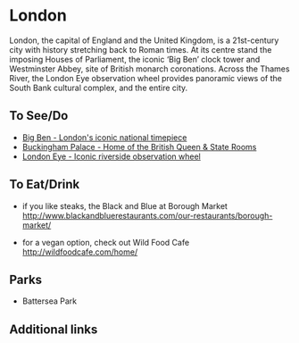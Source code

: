 # London

London, the capital of England and the United Kingdom, is a 21st-century city with history stretching back to Roman times. At its centre stand the imposing Houses of Parliament, the iconic ‘Big Ben’ clock tower and Westminster Abbey, site of British monarch coronations. Across the Thames River, the London Eye observation wheel provides panoramic views of the South Bank cultural complex, and the entire city.

## To See/Do

* [Big Ben - London's iconic national timepiece](https://www.parliament.uk/bigben)
* [Buckingham Palace - Home of the British Queen & State Rooms](https://www.rct.uk/visit/the-state-rooms-buckingham-palace)
* [London Eye - Iconic riverside observation wheel](https://www.londoneye.com/)

## To Eat/Drink

* if you like steaks, the Black and Blue at Borough Market
http://www.blackandbluerestaurants.com/our-restaurants/borough-market/

* for a vegan option, check out Wild Food Cafe
http://wildfoodcafe.com/home/


## Parks

* Battersea Park

## Additional links
